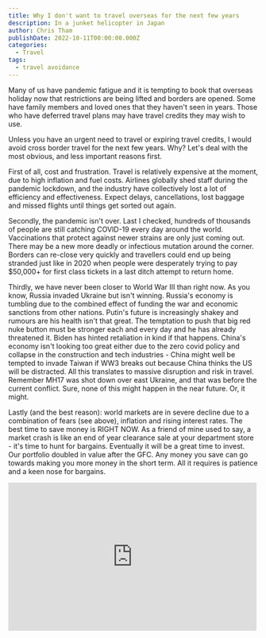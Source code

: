 ```yaml
---
title: Why I don't want to travel overseas for the next few years
description: In a junket helicopter in Japan
author: Chris Tham
publishDate: 2022-10-11T00:00:00.000Z
categories:
  - Travel
tags:
  - travel avoidance
---
```


Many of us have pandemic fatigue and it is tempting to book that overseas holiday now that restrictions are being lifted and borders are opened. Some have family members and loved ones that they haven't seen in years. Those who have deferred travel plans may have travel credits they may wish to use.

Unless you have an urgent need to travel or expiring travel credits, I would avoid cross border travel for the next few years. Why?
Let's deal with the most obvious, and less important reasons first.

First of all, cost and frustration. Travel is relatively expensive at the moment, due to high inflation and fuel costs. Airlines globally shed staff during the pandemic lockdown, and the industry have collectively lost a lot of efficiency and effectiveness. Expect delays, cancellations, lost baggage and missed flights until things get sorted out again.

Secondly, the pandemic isn't over. Last I checked, hundreds of thousands of people are still catching COVID-19 every day around the world. Vaccinations that protect against newer strains are only just coming out. There may be a new more deadly or infectious mutation around the corner. Borders can re-close very quickly and travellers could end up being stranded just like in 2020 when people were desperately trying to pay $50,000+ for first class tickets in a last ditch attempt to return home.

Thirdly, we have never been closer to World War III than right now. As you know, Russia invaded Ukraine but isn't winning. Russia's economy is tumbling due to the combined effect of funding the war and economic sanctions from other nations. Putin's future is increasingly shakey and rumours are his health isn't that great. The temptation to push that big red nuke button must be stronger each and every day and he has already threatened it. Biden has hinted retaliation in kind if that happens. China's economy isn't looking too great either due to the zero covid policy and collapse in the construction and tech industries - China might well be tempted to invade Taiwan if WW3 breaks out because China thinks the US will be distracted.  All this translates to massive disruption and risk in travel. Remember MH17 was shot down over east Ukraine, and that was before the current conflict. Sure, none of this might happen in the near future. Or, it might.

Lastly (and the best reason): world markets are in severe decline due to a combination of fears (see above), inflation and rising interest rates. The best time to save money is RIGHT NOW. As a friend of mine used to say, a market crash is like an end of year clearance sale at your department store - it's time to hunt for bargains. Eventually it will be a great time to invest. Our portfolio doubled in value after the GFC. Any money you save can go towards making you more money in the short term. All it requires is patience and a keen nose for bargains.

<iframe src="https://www.facebook.com/plugins/post.php?href=https%3A%2F%2Fwww.facebook.com%2Fchris1.tham%2Fposts%2Fpfbid0NWWh8BFBDCxpPGBzysCLAsTYe2wHXGDzXz2CLEFhr1ipXbhqpUqDFXpfeEMbmzqdl&show_text=true&width=500" width="500" height="298" style="border:none;overflow:hidden" scrolling="no" frameborder="0" allowfullscreen="true" allow="autoplay; clipboard-write; encrypted-media; picture-in-picture; web-share"></iframe>
